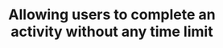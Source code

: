 ---
title: Allowing users to complete an activity without any time limit
description: ""
url: https://www.w3.org/TR/WCAG20-TECHS/G5.html
---